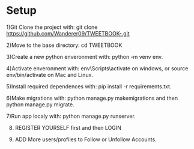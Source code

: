 # Setup
1)Git Clone the project with: git clone https://github.com/Wanderer09/TWEETBOOK-.git

2)Move to the base directory: cd TWEETBOOK

3)Create a new python enveronment with: python -m venv env.

4)Activate enveronment with: env\Scripts\activate on windows, or source env/bin/activate on Mac and Linux.

5)Install required dependences with: pip install -r requirements.txt.

6)Make migrations with: python manage.py makemigrations and then python manage.py migrate.

7)Run app localy with: python manage.py runserver.

8) REGISTER YOURSELF first and then LOGIN

9) ADD More users/profiles to Follow or Unfollow Accounts.

